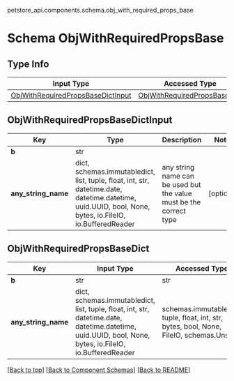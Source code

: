 petstore_api.components.schema.obj_with_required_props_base
# Schema ObjWithRequiredPropsBase

## Type Info
Input Type | Accessed Type | Description | Notes
------------ | ------------- | ------------- | -------------
[ObjWithRequiredPropsBaseDictInput](#objwithrequiredpropsbasedictinput) | [ObjWithRequiredPropsBaseDict](#objwithrequiredpropsbasedict) |  |

## ObjWithRequiredPropsBaseDictInput
Key | Type |  Description | Notes
------------ | ------------- | ------------- | -------------
**b** | str |  |
**any_string_name** | dict, schemas.immutabledict, list, tuple, float, int, str, datetime.date, datetime.datetime, uuid.UUID, bool, None, bytes, io.FileIO, io.BufferedReader | any string name can be used but the value must be the correct type | [optional]

## ObjWithRequiredPropsBaseDict
Key | Input Type | Accessed Type | Description | Notes
------------ | ------------- | ------------- | ------------- | -------------
**b** | str | str |  |
**any_string_name** | dict, schemas.immutabledict, list, tuple, float, int, str, datetime.date, datetime.datetime, uuid.UUID, bool, None, bytes, io.FileIO, io.BufferedReader | schemas.immutabledict, tuple, float, int, str, bytes, bool, None, FileIO, schemas.Unset | any string name can be used but the value must be the correct type | [optional] typed value is accessed with the get_additional_property_ method

[[Back to top]](#top) [[Back to Component Schemas]](../../../README.md#Component-Schemas) [[Back to README]](../../../README.md)
